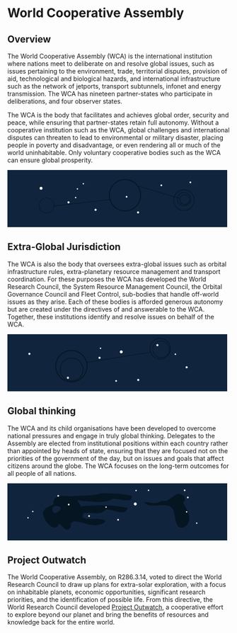 # World Cooperative Assembly

## Overview

The World Cooperative Assembly (WCA) is the international institution where nations meet to deliberate on and resolve global issues, such as issues pertaining to the environment, trade, territorial disputes, provision of aid, technological and biological hazards, and international infrastructure such as the network of jetports, transport subtunnels, infonet and energy transmission.  The WCA has nineteen partner-states who participate in deliberations, and four observer states.

The WCA is the body that facilitates and achieves global order, security and peace, while ensuring that partner-states retain full autonomy.  Without a cooperative institution such as the WCA, global challenges and international disputes can threaten to lead to environmental or military disaster, placing people in poverty and disadvantage, or even rendering all or much of the world uninhabitable.  Only voluntary cooperative bodies such as the WCA can ensure global prosperity.

![_|Data|60](header_chart_2.png)

## Extra-Global Jurisdiction

The WCA is also the body that oversees extra-global issues such as orbital infrastructure rules, extra-planetary resource management and transport coordination.  For these purposes the WCA has developed the World Research Council, the System Resource Management Council, the Orbital Governance Council and Fleet Control, sub-bodies that handle off-world issues as they arise.  Each of these bodies is afforded generous autonomy but are created under the directives of and answerable to the WCA.  Together, these institutions identify and resolve issues on behalf of the WCA.

![_|Data|60](header_chart_1.png)

## Global thinking

The WCA and its child organisations have been developed to overcome national pressures and engage in truly global thinking.  Delegates to the Assembly are elected from institutional positions within each country rather than appointed by heads of state, ensuring that they are focused not on the priorities of the government of the day, but on issues and goals that affect citizens around the globe.  The WCA focuses on the long-term outcomes for all people of all nations.

![_|Data|60](header_space_2.png)

## Project Outwatch

The World Cooperative Assembly, on R286.3.14, voted to direct the World Research Council to draw up plans for extra-solar exploration, with a focus on inhabitable planets, economic opportunities, significant research priorities, and the identification of possible life.  From this directive, the World Research Council developed [Project Outwatch](wrc_projectoutwatch_overview.md), a cooperative effort to explore beyond our planet and bring the benefits of resources and knowledge back for the entire world.
